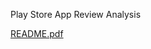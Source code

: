 Play Store App Review Analysis

[README.pdf](https://github.com/SaniyaBubere/EDA-GOOGLE-PLAY-REVIEW-ANALYSIS-PROJECT/files/9845962/README.pdf)





